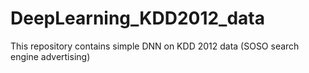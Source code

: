# DeepLearning_KDD2012_data
This repository contains simple DNN on KDD 2012 data (SOSO search engine advertising)
